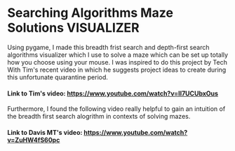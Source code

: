 # Searching Algorithms Maze Solutions VISUALIZER
Using pygame, I made this breadth frist search and depth-first search algorithms visualizer which I use to solve a maze which can be set up totally how you choose using your mouse. I was inspired to do this project by Tech With Tim's recent video in which he suggests project ideas to create during this unfortunate quarantine period. 
#### Link to Tim's video: https://www.youtube.com/watch?v=II7UCUbxOus
Furthermore, I found the following video really helpful to gain an intuition of the breadth first search alogrithm in contexts of solving mazes.
#### Link to Davis MT's video: https://www.youtube.com/watch?v=ZuHW4fS60pc

